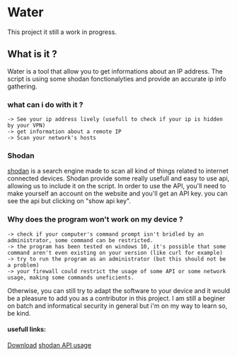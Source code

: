 # Water
This project it still a work in progress.


## What is it ?
Water is a tool that allow you to get informations about an IP address.
The script is using some shodan fonctionalyties and provide an accurate ip info gathering.


### what can i do with it ?
```
-> See your ip address lively (usefull to check if your ip is hidden by your VPN)
-> get information about a remote IP
-> Scan your network's hosts
```

### Shodan
[shodan](https://www.shodan.io/) is a search engine made to scan all kind of things related to internet connected devices.
Shodan provide some really usefull and easy to use api, allowing us to include it on the script. In order to use the API, you'll need to make yourself an account on the website and you'll get an API key. you can see the api but clicking on "show api key".

### Why does the program won't work on my device ?
```
-> check if your computer's command prompt isn't bridled by an administrator, some command can be restricted.
-> the program has been tested on windows 10, it's possible that some command aren't even existing on your version (like curl for example)
-> try to run the program as an administrator (but this should not be a problem)
-> your firewall could restrict the usage of some API or some network usage, making some commands uneficients.
```
Otherwise, you can still try to adapt the software to your device and it would be a pleasure to add you as a contributor in this project.
I am still a beginer on batch and informatical security in general but i'm on my way to learn so, be kind.

#### usefull links:
[Download](https://github.com/b3rt1ng/Water/files/3311720/water.zip)
[shodan API usage](https://developer.shodan.io/api)

